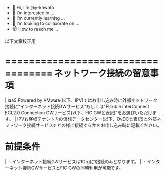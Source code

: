- 👋 Hi, I’m @y-kawata
- 👀 I’m interested in ...
- 🌱 I’m currently learning ...
- 💞️ I’m looking to collaborate on ...
- 📫 How to reach me ... 

<!---
y-kawata/y-kawata is a ✨ special ✨ repository because its `README.md` (this file) appears on your GitHub profile.
You can click the Preview link to take a look at your changes.
--->

以下文章校正用

==================================
ネットワーク接続の留意事項
==================================

| IaaS Powered by VMware(以下、IPV)ではお申し込み時に外部ネットワーク接続に"インターネット接続GWサービス"もしくは"Flexible InterConnect ECL2.0 Connection GWサービス(以下、FIC GWと表記)"をお選びいただけます。
| IPVお客様テナント内の仮想データセンター(以下、OvDCと表記)と外部ネットワーク接続サービスをどの様に接続するかをお申し込み時に記載ください。



前提条件
==============

| ・インターネット接続GWサービスは1Orgに1接続のみとなります。
| ・インターネット接続GWサービスとFIC GWの同時利用が可能です。
